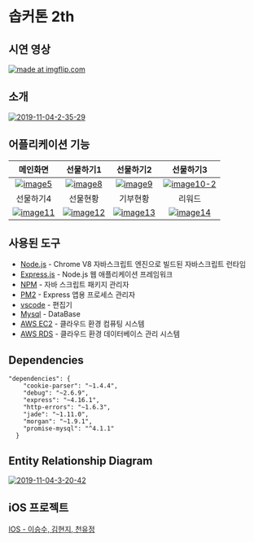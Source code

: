 # 솝커톤 2th

## 시연 영상
<a href="https://imgflip.com/gif/3f60kr"><img src="https://i.imgflip.com/3f60kr.gif" title="made at imgflip.com"/></a>

## 소개
<a href="https://ibb.co/Mp1fGMP"><img src="https://i.ibb.co/4MS2YP4/2019-11-04-2-35-29.png" alt="2019-11-04-2-35-29" border="0"></a>

## 어플리케이션 기능
|메인화면|선물하기1|선물하기2|선물하기3|
|:--:|:---:|:---:|:---:|
|<a href="https://ibb.co/qWV0pgp"><img src="https://i.ibb.co/4Y3spSp/image5.png" alt="image5" border="0"></a>|<a href="https://ibb.co/J523BGj"><img src="https://i.ibb.co/yW54fZF/image8.png" alt="image8" border="0"></a>|<a href="https://ibb.co/XYk31gR"><img src="https://i.ibb.co/5KxnmyH/image9.png" alt="image9" border="0"></a>|<a href="https://ibb.co/4Nd97NN"><img src="https://i.ibb.co/Lp5b8pp/image10-2.png" alt="image10-2" border="0"></a>|
|선물하기4|선물현황|기부현황|리워드|
|<a href="https://ibb.co/XbMyswh"><img src="https://i.ibb.co/37QfNJD/image11.png" alt="image11" border="0"></a>|<a href="https://ibb.co/yhrMFLK"><img src="https://i.ibb.co/5YPzhqC/image12.png" alt="image12" border="0"></a>|<a href="https://ibb.co/3C9LkRb"><img src="https://i.ibb.co/ZMpkN2r/image13.png" alt="image13" border="0"></a>|<a href="https://ibb.co/42NVdCk"><img src="https://i.ibb.co/7Qy14Bh/image14.png" alt="image14" border="0"></a>|
 

## 사용된 도구

- [Node.js](https://nodejs.org/ko/) - Chrome V8 자바스크립트 엔진으로 빌드된 자바스크립트 런타임
- [Express.js](http://expressjs.com/ko/) - Node.js 웹 애플리케이션 프레임워크
- [NPM](https://rometools.github.io/rome/) - 자바 스크립트 패키지 관리자
- [PM2](http://pm2.keymetrics.io/) - Express 앱용 프로세스 관리자
- [vscode](https://code.visualstudio.com/) - 편집기
- [Mysql](https://www.mysql.com/) - DataBase
- [AWS EC2](https://aws.amazon.com/ko/ec2/?sc_channel=PS&sc_campaign=acquisition_KR&sc_publisher=google&sc_medium=english_ec2_b&sc_content=ec2_e&sc_detail=aws%20ec2&sc_category=ec2&sc_segment=177228231544&sc_matchtype=e&sc_country=KR&s_kwcid=AL!4422!3!177228231544!e!!g!!aws%20ec2&ef_id=WkRozwAAAnO-lPWy:20180412120123:s) - 클라우드 환경 컴퓨팅 시스템
- [AWS RDS](https://aws.amazon.com/ko/rds/) - 클라우드 환경 데이터베이스 관리 시스템


## Dependencies
```
"dependencies": {
    "cookie-parser": "~1.4.4",
    "debug": "~2.6.9",
    "express": "~4.16.1",
    "http-errors": "~1.6.3",
    "jade": "~1.11.0",
    "morgan": "~1.9.1",
    "promise-mysql": "^4.1.1"
  }
```

## Entity Relationship Diagram
<a href="https://ibb.co/wypfBgF"><img src="https://i.ibb.co/VVMsJ9c/2019-11-04-3-20-42.png" alt="2019-11-04-3-20-42" border="0"></a>

## iOS 프로젝트
[IOS - 이승수, 김현지, 천유정](https://github.com/soptaton/HallowDear-iOS)